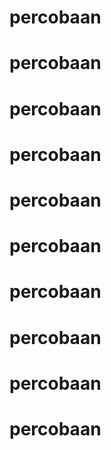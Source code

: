 # percobaan
# percobaan
# percobaan
# percobaan
# percobaan
# percobaan
# percobaan
# percobaan
# percobaan
# percobaan
